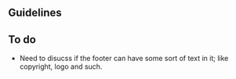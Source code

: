 ## Guidelines ##

## To do ##
- Need to disucss if the footer can have some sort of text in it; like copyright, logo and such.
